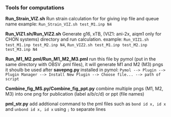 ### Tools for computations
**Run_Strain_VIZ.sh**
Run strain calculation for for giving inp file and queue name
example: `Run_Strain_VIZ.sh test_M1.inp N4`

**Run_VIZ1.sh/Run_VIZ2.sh**
Generate g16, xTB, (VIZ1: ani-2x, aiqm1 only for CHON systems) directory and run calculation.
example: `Run_VIZ1.sh test_M1.inp test_M2.inp N4`, `Run_VIZ2.sh test_M1.inp test_M2.inp test_M3.inp N4`

**Run_M1_M2.pml/Run_M1_M2_M3.pml**
run this file by pymol (put in the same directory with OBSV .pml files), it will generate M1 and M2 (M3) pngs
it shoulb be used after  **savepng.py** installed in pymol:
`Pymol --> Plugin --> Plugin Manager --> Install New Plugin --> Choose file... --> path of script`

**Combine_fig_MS.py/Combine_fig_ppt.py**
combine multiple pngs (M1, M2, M3) into one png for publication (label a/b/c/d) or ppt (file names)

**pml_str.py**
add addtional command to the pml files such as `bond id x, id x` and `unbond id x, id x` using `;` to separate lines

